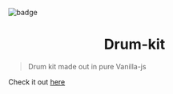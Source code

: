 ![badge](https://img.shields.io/badge/JavaScript30-1-red.svg)
<h1 align="center">Drum-kit</h1>

> Drum kit made out in pure Vanilla-js

Check it out [here](https://jamesgeorge007.github.io/Drum-kit/)
